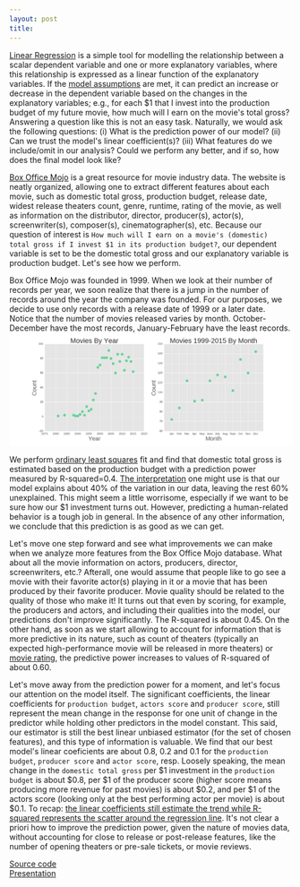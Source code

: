 ```yaml
---
layout: post
title: 
---
```


[Linear Regression](https://en.wikipedia.org/wiki/Linear_regression) is a simple tool for modelling the relationship 
between a scalar dependent variable and one or more explanatory variables, where this relationship is expressed as
a linear function of the explanatory variables. 
If the [model assumptions](http://www.statisticssolutions.com/assumptions-of-multiple-linear-regression/)
are met, it can predict an increase or decrease in the dependent variable based on the changes in the explanatory variables; e.g., for each $1 that I invest into the production budget of my future movie, how much will I earn on the movie's total gross? 
Answering a question like this is not an easy task. Naturally, we would ask the following questions: (i) What is the prediction power of our model? 
(ii) Can we trust the model's linear coefficient(s)?
(iii) What features do we include/omit in our analysis? Could we perform any better, and if so, how does the final model look like?

[Box Office Mojo](http://www.boxofficemojo.com/)
is a great resource for movie industry data. The website is neatly organized, allowing one to extract different features about each movie, such as domestic total gross, production budget, release date, widest release theaters count, genre, runtime, rating of the movie, as well as information on the distributor, director, producer(s), actor(s), screenwriter(s), composer(s), cinematographer(s), etc. 
Because our question of interest is ``How much will I earn on a movie's (domestic) total gross if I invest $1 in its production budget?``, our dependent variable is set to be the domestic total gross and our explanatory variable is
production budget.
Let's see how we perform.

Box Office Mojo was founded in 1999. When we look at their number of records per year, we soon realize that there is a jump in the number of records around the year the company was founded. For our purposes, we decide to use only records with a release date of 1999 or a later date. Notice that the number of movies released varies by month. 
October-December have the most records, January-February have the least records.
![Box Office Mojo Records](/images/BoxOfficeMojo/actorproducer_count_vs_year+month.png)

We perform [ordinary least squares](https://en.wikipedia.org/wiki/Ordinary_least_squares) fit
and find that domestic total gross is estimated based on the production budget with a prediction power measured by 
R-squared=0.4.
[The interpretation](http://blog.minitab.com/blog/adventures-in-statistics/regression-analysis-how-do-i-interpret-r-squared-and-assess-the-goodness-of-fit) 
one might use is that our model explains about 40% of the variation in our data, leaving the rest 60% unexplained.
This might seem a little worrisome, especially if we want to be sure how our $1 investment turns out.
However, predicting a human-related behavior is a tough job in general. In the absence of any other information, we conclude that this prediction is as good as we can get.

Let's move one step forward and see what improvements we can make when we analyze more features from 
the Box Office Mojo database.
What about all the movie information on actors, producers, director, screenwriters, etc.? Afterall, one would assume that people like to go see a movie with their favorite actor(s) playing in it or a movie that has been produced by their favorite producer. Movie quality should be related to the quality of those who make it! 
It turns out that even by scoring, for example,
the producers and actors, and including their qualities into the model, our predictions don't improve significantly. The R-squared is about 0.45. 
On the other hand, as soon as we start allowing to account for information that is more predictive in its nature, such as
count of theaters (typically an expected high-performance movie will be released in more theaters) or 
[movie rating](http://www.metacritic.com/),
the predictive power increases to values of R-squared of about 0.60.

Let's move away from the prediction power for a moment, and let's focus our attention on the model itself.
The significant coefficients, the linear coefficients for ``production budget``, ``actors score`` and ``producer score``, still represent the mean change in the response for one unit of change in the predictor while holding other predictors in the model constant. This said, our estimator is still the best linear unbiased estimator (for the set of chosen features),
and this type of information is valuable.
We find that our best model's linear coeficients are about 0.8, 0.2 and 0.1 for the 
``production budget``, ``producer score`` and ``actor score``, resp. 
Loosely speaking, the mean change in the ``domestic total gross`` per $1 investment in the ``production budget`` is 
about $0.8, per $1 of the producer score (higher score means producing more revenue for past movies) 
is about $0.2, and per $1 of the actors score (looking only at the best performing actor per movie) 
is about $0.1.
To recap: 
[the linear coefficients still estimate the trend while R-squared represents the scatter around the regression line](http://blog.minitab.com/blog/adventures-in-statistics/how-to-interpret-a-regression-model-with-low-r-squared-and-low-p-values).
It's not clear a priori how to improve the prediction power, given the nature of movies data,
without accounting for close to release or post-release features, like the number of opening theaters or pre-sale tickets, or movie reviews.

[Source code](https://github.com/lpalova/Box-Office-Mojo---Analysis/tree/master/source-files)    
[Presentation](https://docs.google.com/presentation/d/1GLkTnWRyj4v8bTs55frT6jBn3Vv_8z6fsjY_XuADVbY/edit#slide=id.g10f7417bd3_0_19)















